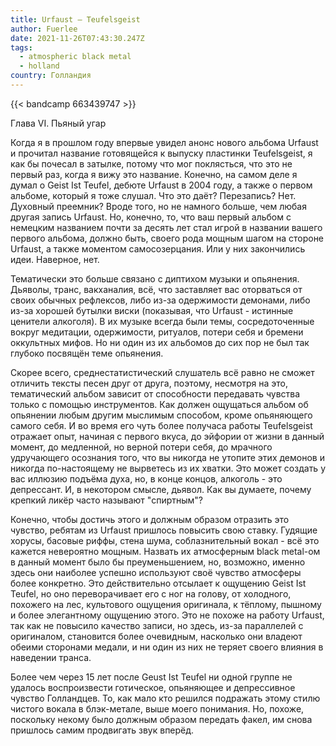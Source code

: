```yaml
---
title: Urfaust — Teufelsgeist
author: Fuerlee
date: 2021-11-26T07:43:30.247Z
tags:
  - atmospheric black metal
  - holland
country: Голландия
---
```

{{< bandcamp 663439747 >}}

Глава VI. Пьяный угар

Когда я в прошлом году впервые увидел анонс нового альбома Urfaust и прочитал название готовящейся к выпуску пластинки Teufelsgeist, я как бы почесал в затылке, потому что мог поклясться, что это не первый раз, когда я вижу это название. Конечно, на самом деле я думал о Geist Ist Teufel, дебюте Urfaust в 2004 году, а также о первом альбоме, который я тоже слушал. Что это даёт? Перезапись? Нет. Духовный преемник? Вроде того, но не намного больше, чем любая другая запись Urfaust. Но, конечно, то, что ваш первый альбом с немецким названием почти за десять лет стал игрой в названии вашего первого альбома, должно быть, своего рода мощным шагом на стороне Urfaust, а также моментом самосозерцания. Или у них закончились идеи. Наверное, нет.

Тематически это больше связано с диптихом музыки и опьянения. Дьяволы, транс, вакханалия, всё, что заставляет вас оторваться от своих обычных рефлексов, либо из-за одержимости демонами, либо из-за хорошей бутылки виски (показывая, что Urfaust - истинные ценители алкоголя). В их музыке всегда были темы, сосредоточенные вокруг медитации, одержимости, ритуалов, потери себя и бремени оккультных мифов. Но ни один из их альбомов до сих пор не был так глубоко посвящён теме опьянения.

Скорее всего, среднестатистический слушатель всё равно не сможет отличить тексты песен друг от друга, поэтому, несмотря на это, тематический альбом зависит от способности передавать чувства только с помощью инструментов. Как должен ощущаться альбом об опьянении любым другим мыслимым способом, кроме опьяняющего самого себя. И во время его чуть более получаса работы Teufelsgeist отражает опыт, начиная с первого вкуса, до эйфории от жизни в данный момент, до медленной, но верной потери себя, до мрачного удручающего осознания того, что вы никогда не утопите этих демонов и никогда по-настоящему не вырветесь из их хватки. Это может создать у вас иллюзию подъёма духа, но, в конце концов, алкоголь - это депрессант. И, в некотором смысле, дьявол. Как вы думаете, почему крепкий ликёр часто называют "спиртным"?

Конечно, чтобы достичь этого и должным образом отразить это чувство, ребятам из Urfaust пришлось повысить свою ставку. Гудящие хорусы, басовые риффы, стена шума, соблазнительный вокал - всё это кажется невероятно мощным. Назвать их атмосферным black metal-ом в данный момент было бы преуменьшением, но, возможно, именно здесь они наиболее успешно используют своё чувство атмосферы более конкретно. Это действительно отсылает к ощущению Geist Ist Teufel, но оно переворачивает его с ног на голову, от холодного, похожего на лес, культового ощущения оригинала, к тёплому, пышному и более элегантному ощущению этого. Это не похоже на работу Urfaust, так как не повысило качество записи, но здесь, из-за параллелей с оригиналом, становится более очевидным, насколько они владеют обеими сторонами медали, и ни один из них не теряет своего влияния в наведении транса.

Более чем через 15 лет после Geust Ist Teufel ни одной группе не удалось воспроизвести готическое, опьяняющее и депрессивное чувство Голландцев. То, как мало кто решился подражать этому стилю чистого вокала в блэк-метале, выше моего понимания. Но, похоже, поскольку некому было должным образом передать факел, им снова пришлось самим продвигать звук вперёд.
